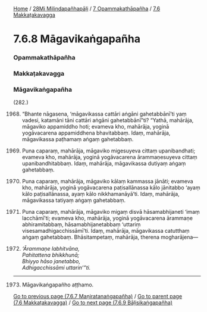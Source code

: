 
[Home](/) / [28Mi Milindapañhapāḷi](../../../28Mi.md) / [7 Opammakathāpañha](../../7.md) / [7.6 Makkaṭakavagga](../7.6.md)

# 7.6.8 Māgavikaṅgapañha

### Opammakathāpañha

### Makkaṭakavagga

### Māgavikaṅgapañha

(282.)

1968. “Bhante nāgasena, ‘māgavikassa cattāri aṅgāni gahetabbānī’ti yaṃ vadesi, katamāni tāni cattāri aṅgāni gahetabbānī”ti? “Yathā, mahārāja, māgaviko appamiddho hoti; evameva kho, mahārāja, yoginā yogāvacarena appamiddhena bhavitabbaṃ. Idaṃ, mahārāja, māgavikassa paṭhamaṃ aṅgaṃ gahetabbaṃ.

1969. Puna caparaṃ, mahārāja, māgaviko migesuyeva cittaṃ upanibandhati; evameva kho, mahārāja, yoginā yogāvacarena ārammaṇesuyeva cittaṃ upanibandhitabbaṃ. Idaṃ, mahārāja, māgavikassa dutiyaṃ aṅgaṃ gahetabbaṃ.

1970. Puna caparaṃ, mahārāja, māgaviko kālaṃ kammassa jānāti; evameva kho, mahārāja, yoginā yogāvacarena paṭisallānassa kālo jānitabbo ‘ayaṃ kālo paṭisallānassa, ayaṃ kālo nikkhamanāyā’ti. Idaṃ, mahārāja, māgavikassa tatiyaṃ aṅgaṃ gahetabbaṃ.

1971. Puna caparaṃ, mahārāja, māgaviko migaṃ disvā hāsamabhijaneti ‘imaṃ lacchāmī’ti; evameva kho, mahārāja, yoginā yogāvacarena ārammaṇe abhiramitabbaṃ, hāsamabhijanetabbaṃ ‘uttariṃ visesamadhigacchissāmī’ti. Idaṃ, mahārāja, māgavikassa catutthaṃ aṅgaṃ gahetabbaṃ. Bhāsitampetaṃ, mahārāja, therena mogharājena—

1972. _‘Ārammaṇe labhitvāna,_  
_Pahitattena bhikkhunā;_  
_Bhiyyo hāso janetabbo,_  
_Adhigacchissāmi uttarin’”ti._  


---

1973. Māgavikaṅgapañho aṭṭhamo.



[Go to previous page (7.6.7 Maṇiratanaṅgapañha)](7.6.7.md) / [Go to parent page (7.6 Makkaṭakavagga)](../7.6.md) / [Go to next page (7.6.9 Bāḷisikaṅgapañha)](7.6.9.md)



